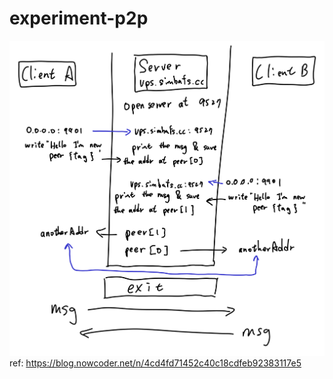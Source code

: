 # experiment-p2p

![explain](./explain.png)
ref: https://blog.nowcoder.net/n/4cd4fd71452c40c18cdfeb92383117e5
